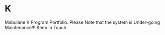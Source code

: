 # K
Mabulane K Program Portfolio. Please Note that the system is Under-going Maintenance!!!   Keep in Touch

